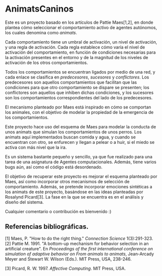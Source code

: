 AnimatsCaninos
==============

Este es un proyecto basado en los artículos de Pattie Maes[1,2], en donde plantea cómo seleccionar el comportamiento activo de agentes autónomos, los cuales denomina como _animats_.

Cada comportamiento tiene un umbral de activación, un nivel de activación, y una regla de activación. Cada regla establece cómo varía el nivel de activación del comportamiento, en función de condiciones necesarias para la activación presentes en el entorno y de la magnitud de los niveles de activación de los otros comportamientos.

Todos los comportamientos se encuentran ligados por medio de una red, y cada enlace se clasifica en _predecesores_, _sucesores_ y _conflictores_. Los predecesores son aquellos comportamientos que facilitan que las condiciones para que otro comportamiento se dispare se presenten; los conflictores son aquellos que inhiben dichas condiciones, y los sucesores son los comportamientos correspondientes del lado de los predecesores.

El mecanismo planteado por Maes está inspirado en cómo se comportan los animales, con el objetivo de modelar la propiedad de la emergencia de los comportamientos.

Este proyecto hace uso del esquema de Maes para modelar la conducta de unos animats que simulan los comportamientos de unos perros. Los animats aquí implementados buscan comida y agua, y cuando se encuentran con otro, se enfurecen y llegan a pelear o a huir, si el miedo se activa con más nivel que la ira.

Es un sistema bastante pequeño y sencillo, ya que fue realizado para una tarea de una asignatura de Agentes computacionales. Además, tiene varios bugs aún, así como el código está desordenado.

El objetivo de recuperar este proyecto es mejorar el esquema planteado por Maes, así como incorporar otros mecanismos de selección de comportamiento. Además, se pretende incorporar emociones sintéticas a los animats de este proyecto, basándose en las ideas planteadas por Rosalynd Picard[3]. La fase en la que se encuentra es en el análisis y diseño del sistema.

Cualquier comentario o contribución es bienvenido :)


Referencias bibliográficas.
---------------------------

[1] Maes, P. "How to do the right thing." _Connection Science_ 1(3):291-323.
[2] Pattie M. 1991. "A bottom-up mechanism for behavior selection in an artificial creature". En _Proceedings of the first international conference on simulation of adaptive behavior on From animals to animats_, Jean-Arcady Meyer and Stewart W. Wilson (Eds.). MIT Press, USA, 238-246.

[3] Picard, R. W. 1997. _Affective Computing_. MIT Press, USA.

